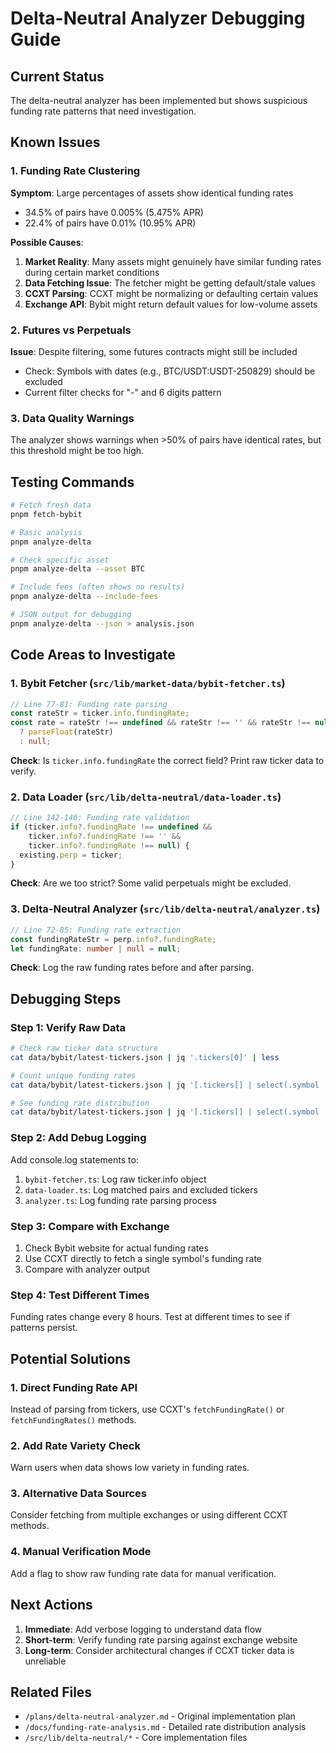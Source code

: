 # Delta-Neutral Analyzer Debugging Guide

## Current Status

The delta-neutral analyzer has been implemented but shows suspicious funding rate patterns that need investigation.

## Known Issues

### 1. Funding Rate Clustering
**Symptom**: Large percentages of assets show identical funding rates
- 34.5% of pairs have 0.005% (5.475% APR)
- 22.4% of pairs have 0.01% (10.95% APR)

**Possible Causes**:
1. **Market Reality**: Many assets might genuinely have similar funding rates during certain market conditions
2. **Data Fetching Issue**: The fetcher might be getting default/stale values
3. **CCXT Parsing**: CCXT might be normalizing or defaulting certain values
4. **Exchange API**: Bybit might return default values for low-volume assets

### 2. Futures vs Perpetuals
**Issue**: Despite filtering, some futures contracts might still be included
- Check: Symbols with dates (e.g., BTC/USDT:USDT-250829) should be excluded
- Current filter checks for "-" and 6 digits pattern

### 3. Data Quality Warnings
The analyzer shows warnings when >50% of pairs have identical rates, but this threshold might be too high.

## Testing Commands

```bash
# Fetch fresh data
pnpm fetch-bybit

# Basic analysis
pnpm analyze-delta

# Check specific asset
pnpm analyze-delta --asset BTC

# Include fees (often shows no results)
pnpm analyze-delta --include-fees

# JSON output for debugging
pnpm analyze-delta --json > analysis.json
```

## Code Areas to Investigate

### 1. Bybit Fetcher (`src/lib/market-data/bybit-fetcher.ts`)
```typescript
// Line 77-81: Funding rate parsing
const rateStr = ticker.info.fundingRate;
const rate = rateStr !== undefined && rateStr !== '' && rateStr !== null 
  ? parseFloat(rateStr) 
  : null;
```
**Check**: Is `ticker.info.fundingRate` the correct field? Print raw ticker data to verify.

### 2. Data Loader (`src/lib/delta-neutral/data-loader.ts`)
```typescript
// Line 142-146: Funding rate validation
if (ticker.info?.fundingRate !== undefined && 
    ticker.info?.fundingRate !== '' && 
    ticker.info?.fundingRate !== null) {
  existing.perp = ticker;
}
```
**Check**: Are we too strict? Some valid perpetuals might be excluded.

### 3. Delta-Neutral Analyzer (`src/lib/delta-neutral/analyzer.ts`)
```typescript
// Line 72-85: Funding rate extraction
const fundingRateStr = perp.info?.fundingRate;
let fundingRate: number | null = null;
```
**Check**: Log the raw funding rates before and after parsing.

## Debugging Steps

### Step 1: Verify Raw Data
```bash
# Check raw ticker data structure
cat data/bybit/latest-tickers.json | jq '.tickers[0]' | less

# Count unique funding rates
cat data/bybit/latest-tickers.json | jq '[.tickers[] | select(.symbol | contains(":")) | .info.fundingRate] | unique | length'

# See funding rate distribution
cat data/bybit/latest-tickers.json | jq '[.tickers[] | select(.symbol | contains(":")) | .info.fundingRate] | group_by(.) | map({rate: .[0], count: length}) | sort_by(-.count)'
```

### Step 2: Add Debug Logging
Add console.log statements to:
1. `bybit-fetcher.ts`: Log raw ticker.info object
2. `data-loader.ts`: Log matched pairs and excluded tickers
3. `analyzer.ts`: Log funding rate parsing process

### Step 3: Compare with Exchange
1. Check Bybit website for actual funding rates
2. Use CCXT directly to fetch a single symbol's funding rate
3. Compare with analyzer output

### Step 4: Test Different Times
Funding rates change every 8 hours. Test at different times to see if patterns persist.

## Potential Solutions

### 1. Direct Funding Rate API
Instead of parsing from tickers, use CCXT's `fetchFundingRate()` or `fetchFundingRates()` methods.

### 2. Add Rate Variety Check
Warn users when data shows low variety in funding rates.

### 3. Alternative Data Sources
Consider fetching from multiple exchanges or using different CCXT methods.

### 4. Manual Verification Mode
Add a flag to show raw funding rate data for manual verification.

## Next Actions

1. **Immediate**: Add verbose logging to understand data flow
2. **Short-term**: Verify funding rate parsing against exchange website
3. **Long-term**: Consider architectural changes if CCXT ticker data is unreliable

## Related Files
- `/plans/delta-neutral-analyzer.md` - Original implementation plan
- `/docs/funding-rate-analysis.md` - Detailed rate distribution analysis
- `/src/lib/delta-neutral/*` - Core implementation files